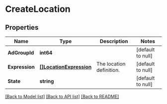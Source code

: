 # CreateLocation

## Properties
Name | Type | Description | Notes
------------ | ------------- | ------------- | -------------
**AdGroupId** | **int64** |  | [default to null]
**Expression** | [**[]LocationExpression**](LocationExpression.md) | The location definition. | [default to null]
**State** | **string** |  | [default to null]

[[Back to Model list]](../README.md#documentation-for-models) [[Back to API list]](../README.md#documentation-for-api-endpoints) [[Back to README]](../README.md)

